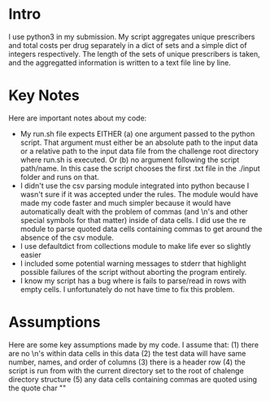 
# Intro
I use python3 in my submission. My script aggregates unique prescribers and total costs per drug separately in a dict of sets and a simple dict of integers respectively. The length of the sets of unique prescribers is taken, and the aggregatted information is written to a text file line by line.

# Key Notes
Here are important notes about my code:
* My run.sh file expects EITHER (a) one argument passed to the python script. That argument must either be an absolute path to the input data or a relative path to the input data file from the challenge root directory where run.sh is executed. Or (b) no argument following the script path/name. In this case the script chooses the first .txt file in the ./input folder and runs on that.
*  I didn't use the csv parsing module integrated into python because I wasn't sure if it was accepted under the rules. The module would have made my code faster and much simpler because it would have automatically dealt with the problem of commas (and \n's and other special symbols for that matter) inside of data cells. I did use the re module to parse quoted data cells containing commas to get around the absence of the csv module.
* I use defaultdict from collections module to make life ever so slightly easier
* I included some potential warning messages to stderr that highlight possible failures of the script without aborting the program entirely.
* I know my script has a bug where is fails to parse/read in rows with empty cells. I unfortunately do not have time to fix this problem.


# Assumptions
Here are some key assumptions made by my code. I assume that:
(1) there are no \n's within data cells in this data
(2) the test data will have same number, names, and order of columns
(3) there is a header row
(4) the script is run from with the current directory set to the root of chalenge directory structure
(5) any data cells containing commas are quoted using the quote char ""




